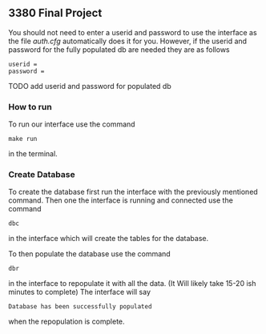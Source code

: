 ## 3380 Final Project

You should not need to enter a userid and password to use the interface as the file *auth.cfg* 
automatically does it for you. However, if the userid and password for the fully populated db are needed they are as follows

    userid = 
    password = 
TODO add userid and password for populated db

### How to run

To run our interface use the command 

    make run

in the terminal.

### Create Database

To create the database first run the interface with the previously mentioned command. 
Then one the interface is running and connected use the command 

    dbc

in the interface which will create the tables for the database.

To then populate the database use the command

    dbr

in the interface to repopulate it with all the data. (It Will likely take 15-20 ish minutes to complete)
The interface will say 

    Database has been successfully populated

when the repopulation is complete.
